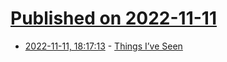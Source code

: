 # [Published on 2022-11-11](index.md)

* [2022-11-11, 18:17:13](https://news.ycombinator.com/item?id=33564519) - [Things I’ve Seen](https://www.newyorker.com/culture/culture-desk/things-ive-seen)
